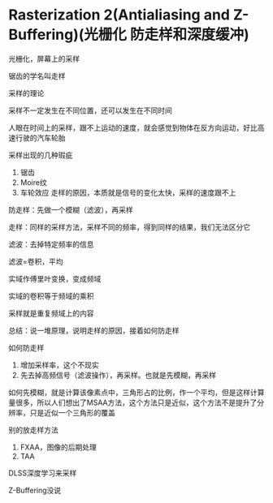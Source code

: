 # Rasterization 2(Antialiasing and Z-Buffering)(光栅化 防走样和深度缓冲)
光栅化，屏幕上的采样

锯齿的学名叫走样

采样的理论

采样不一定发生在不同位置，还可以发生在不同时间

人眼在时间上的采样，跟不上运动的速度，就会感觉到物体在反方向运动，好比高速行驶的汽车轮胎

采样出现的几种瑕疵
1. 锯齿
2. Moire纹
3. 车轮效应
走样的原因，本质就是信号的变化太快，采样的速度跟不上

防走样：先做一个模糊（滤波），再采样

走样：同样的采样方法，采样不同的频率，得到同样的结果，我们无法区分它

滤波：去掉特定频率的信息

滤波=卷积，平均

实域作傅里叶变换，变成频域

实域的卷积等于频域的乘积

采样就是重复频域上的内容

总结：说一堆原理，说明走样的原因，接着如何防走样

如何防走样
1. 增加采样率，这个不现实
2. 先去掉高频信号（滤波操作），再采样。也就是先模糊，再采样

如何先模糊，就是计算该像素点中，三角形占的比例，作一个平均，但是这样计算量很多，所以人们想出了MSAA方法，这个方法只是近似，这个方法不是提升了分辨率，只是近似一个三角形的覆盖

别的放走样方法
1. FXAA，图像的后期处理
2. TAA

DLSS深度学习来采样

Z-Buffering没说